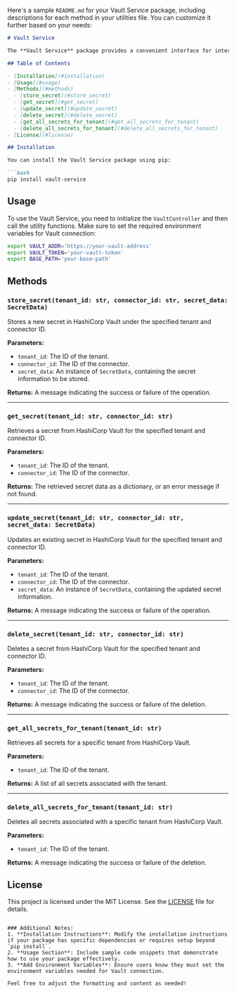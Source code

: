 Here's a sample `README.md` for your Vault Service package, including descriptions for each method in your utilities file. You can customize it further based on your needs:

```markdown
# Vault Service

The **Vault Service** package provides a convenient interface for interacting with HashiCorp Vault. It offers various methods to manage secrets for different tenants and connectors. This package is designed for seamless integration into your applications.

## Table of Contents

- [Installation](#installation)
- [Usage](#usage)
- [Methods](#methods)
  - [store_secret](#store_secret)
  - [get_secret](#get_secret)
  - [update_secret](#update_secret)
  - [delete_secret](#delete_secret)
  - [get_all_secrets_for_tenant](#get_all_secrets_for_tenant)
  - [delete_all_secrets_for_tenant](#delete_all_secrets_for_tenant)
- [License](#license)

## Installation

You can install the Vault Service package using pip:

```bash
pip install vault-service
```

## Usage

To use the Vault Service, you need to initialize the `VaultController` and then call the utility functions. Make sure to set the required environment variables for Vault connection:

```bash
export VAULT_ADDR='https://your-vault-address'
export VAULT_TOKEN='your-vault-token'
export BASE_PATH='your-base-path'
```

## Methods

### `store_secret(tenant_id: str, connector_id: str, secret_data: SecretData)`

Stores a new secret in HashiCorp Vault under the specified tenant and connector ID. 

**Parameters:**
- `tenant_id`: The ID of the tenant.
- `connector_id`: The ID of the connector.
- `secret_data`: An instance of `SecretData`, containing the secret information to be stored.

**Returns:** A message indicating the success or failure of the operation.

---

### `get_secret(tenant_id: str, connector_id: str)`

Retrieves a secret from HashiCorp Vault for the specified tenant and connector ID.

**Parameters:**
- `tenant_id`: The ID of the tenant.
- `connector_id`: The ID of the connector.

**Returns:** The retrieved secret data as a dictionary, or an error message if not found.

---

### `update_secret(tenant_id: str, connector_id: str, secret_data: SecretData)`

Updates an existing secret in HashiCorp Vault for the specified tenant and connector ID.

**Parameters:**
- `tenant_id`: The ID of the tenant.
- `connector_id`: The ID of the connector.
- `secret_data`: An instance of `SecretData`, containing the updated secret information.

**Returns:** A message indicating the success or failure of the operation.

---

### `delete_secret(tenant_id: str, connector_id: str)`

Deletes a secret from HashiCorp Vault for the specified tenant and connector ID.

**Parameters:**
- `tenant_id`: The ID of the tenant.
- `connector_id`: The ID of the connector.

**Returns:** A message indicating the success or failure of the deletion.

---

### `get_all_secrets_for_tenant(tenant_id: str)`

Retrieves all secrets for a specific tenant from HashiCorp Vault.

**Parameters:**
- `tenant_id`: The ID of the tenant.

**Returns:** A list of all secrets associated with the tenant.

---

### `delete_all_secrets_for_tenant(tenant_id: str)`

Deletes all secrets associated with a specific tenant from HashiCorp Vault.

**Parameters:**
- `tenant_id`: The ID of the tenant.

**Returns:** A message indicating the success or failure of the deletion.

## License

This project is licensed under the MIT License. See the [LICENSE](LICENSE) file for details.
```

### Additional Notes:
1. **Installation Instructions**: Modify the installation instructions if your package has specific dependencies or requires setup beyond `pip install`.
2. **Usage Section**: Include sample code snippets that demonstrate how to use your package effectively.
3. **Add Environment Variables**: Ensure users know they must set the environment variables needed for Vault connection.

Feel free to adjust the formatting and content as needed!